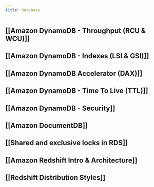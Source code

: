 ```yaml
---
title: Database
---
```

## [[Amazon DynamoDB - Throughput (RCU & WCU)]] 

## [[Amazon DynamoDB - Indexes (LSI & GSI)]] 

## [[Amazon DynamoDB Accelerator (DAX)]] 

## [[Amazon DynamoDB - Time To Live (TTL)]]

## [[Amazon DynamoDB - Security]] 

## [[Amazon DocumentDB]]

## [[Shared and exclusive locks in RDS]]

## [[Amazon Redshift Intro & Architecture]]

## [[Redshift Distribution Styles]]


